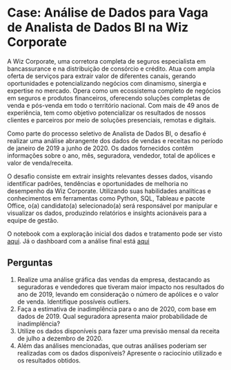 # Case: Análise de Dados para Vaga de Analista de Dados BI na Wiz Corporate

A Wiz Corporate, uma corretora completa de seguros especialista em bancassurance e na distribuição de consórcio e crédito. Atua com ampla oferta de serviços para extrair valor de diferentes canais, gerando oportunidades e potencializando negócios com dinamismo, sinergia e expertise no mercado. Opera como um ecossistema completo de negócios em seguros e produtos financeiros, oferecendo soluções completas de venda e pós-venda em todo o território nacional. Com mais de 49 anos de experiência, tem como objetivo potencializar os resultados de nossos clientes e parceiros por meio de soluções presenciais, remotas e digitais.

Como parte do processo seletivo de Analista de Dados BI, o desafio é realizar uma análise abrangente dos dados de vendas e receitas no período de janeiro de 2019 a junho de 2020. Os dados fornecidos contêm informações sobre o ano, mês, seguradora, vendedor, total de apólices e valor de venda/receita.

O desafio consiste em extrair insights relevantes desses dados, visando identificar padrões, tendências e oportunidades de melhoria no desempenho da Wiz Corporate. Utilizando suas habilidades analíticas e conhecimentos em ferramentas como Python, SQL, Tableau e pacote Office, o(a) candidato(a) selecionado(a) será responsável por manipular e visualizar os dados, produzindo relatórios e insights acionáveis para a equipe de gestão.

O notebook com a exploração inicial dos dados e tratamento pode ser visto [aqui](https://github.com/Felisouza/case_wiz_co/blob/main/felipe_case.ipynb). Já o dashboard com a análise final está [aqui](https://github.com/Felisouza/case_wiz_co/blob/main/dashboard_vendas_receitas1.pbix)

## Perguntas

1. Realize uma análise gráfica das vendas da empresa, destacando as seguradoras e vendedores que tiveram maior impacto nos resultados do ano de 2019, levando em consideração o número de apólices e o valor de venda. Identifique possíveis outliers.
2. Faça a estimativa de inadimplência para o ano de 2020, com base em dados de 2019. Qual seguradora apresenta maior probabilidade de inadimplência?
3. Utilize os dados disponíveis para fazer uma previsão mensal da receita de julho a dezembro de 2020.
4. Além das análises mencionadas, que outras análises poderiam ser realizadas com os dados disponíveis? Apresente o raciocínio utilizado e os resultados obtidos.